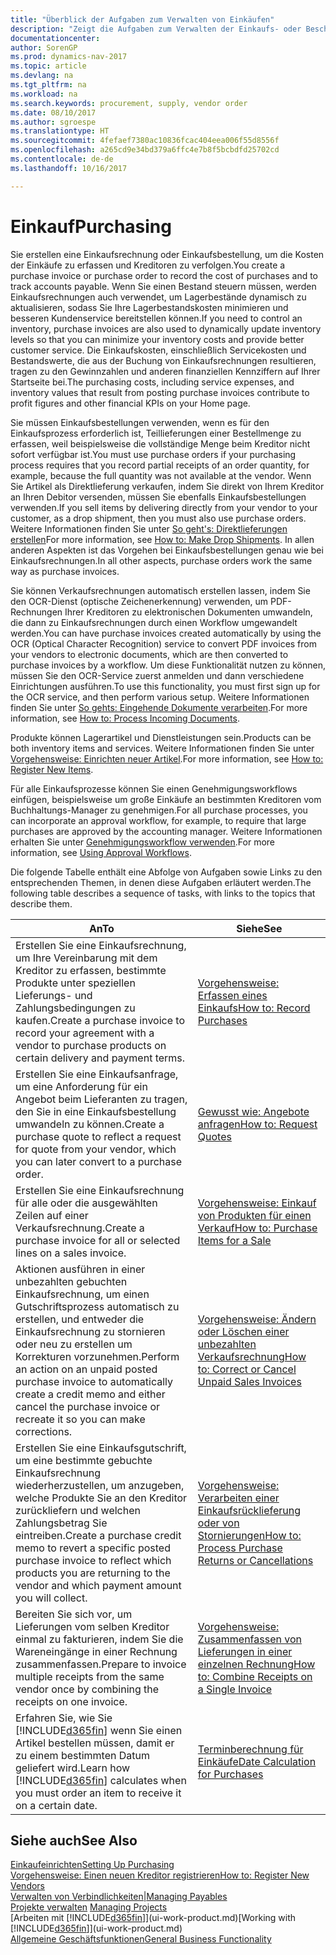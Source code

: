 ```yaml
---
title: "Überblick der Aufgaben zum Verwalten von Einkäufen"
description: "Zeigt die Aufgaben zum Verwalten der Einkaufs- oder Beschaffungsvorgänge, einschließlich das Vorgehen bei Einkaufsrechnungen und Bestellungen."
documentationcenter: 
author: SorenGP
ms.prod: dynamics-nav-2017
ms.topic: article
ms.devlang: na
ms.tgt_pltfrm: na
ms.workload: na
ms.search.keywords: procurement, supply, vendor order
ms.date: 08/10/2017
ms.author: sgroespe
ms.translationtype: HT
ms.sourcegitcommit: 4fefaef7380ac10836fcac404eea006f55d8556f
ms.openlocfilehash: a265cd9e34bd379a6ffc4e7b8f5bcbdfd25702cd
ms.contentlocale: de-de
ms.lasthandoff: 10/16/2017

---
```

# <a name="purchasing"></a><span data-ttu-id="b2316-103">Einkauf</span><span class="sxs-lookup"><span data-stu-id="b2316-103">Purchasing</span></span>
<span data-ttu-id="b2316-104">Sie erstellen eine Einkaufsrechnung oder Einkaufsbestellung, um die Kosten der Einkäufe zu erfassen und Kreditoren zu verfolgen.</span><span class="sxs-lookup"><span data-stu-id="b2316-104">You create a purchase invoice or purchase order to record the cost of purchases and to track accounts payable.</span></span> <span data-ttu-id="b2316-105">Wenn Sie einen Bestand steuern müssen, werden Einkaufsrechnungen auch verwendet, um Lagerbestände dynamisch zu aktualisieren, sodass Sie Ihre Lagerbestandskosten minimieren und besseren Kundenservice bereitstellen können.</span><span class="sxs-lookup"><span data-stu-id="b2316-105">If you need to control an inventory, purchase invoices are also used to dynamically update inventory levels so that you can minimize your inventory costs and provide better customer service.</span></span> <span data-ttu-id="b2316-106">Die Einkaufskosten, einschließlich Servicekosten und Bestandswerte, die aus der Buchung von Einkaufsrechnungen resultieren, tragen zu den Gewinnzahlen und anderen finanziellen Kennziffern auf Ihrer Startseite bei.</span><span class="sxs-lookup"><span data-stu-id="b2316-106">The purchasing costs, including service expenses, and inventory values that result from posting purchase invoices contribute to profit figures and other financial KPIs on your Home page.</span></span>

<span data-ttu-id="b2316-107">Sie müssen Einkaufsbestellungen verwenden, wenn es für den Einkaufsprozess erforderlich ist, Teillieferungen einer Bestellmenge zu erfassen, weil beispielsweise die vollständige Menge beim Kreditor nicht sofort verfügbar ist.</span><span class="sxs-lookup"><span data-stu-id="b2316-107">You must use purchase orders if your purchasing process requires that you record partial receipts of an order quantity, for example, because the full quantity was not available at the vendor.</span></span> <span data-ttu-id="b2316-108">Wenn Sie Artikel als Direktlieferung verkaufen, indem Sie direkt von Ihrem Kreditor an Ihren Debitor versenden, müssen Sie ebenfalls Einkaufsbestellungen verwenden.</span><span class="sxs-lookup"><span data-stu-id="b2316-108">If you sell items by delivering directly from your vendor to your customer, as a drop shipment, then you must also use purchase orders.</span></span> <span data-ttu-id="b2316-109">Weitere Informationen finden Sie unter [So geht's: Direktlieferungen erstellen](sales-how-drop-shipment.md)</span><span class="sxs-lookup"><span data-stu-id="b2316-109">For more information, see [How to: Make Drop Shipments](sales-how-drop-shipment.md).</span></span> <span data-ttu-id="b2316-110">In allen anderen Aspekten ist das Vorgehen bei Einkaufsbestellungen genau wie bei Einkaufsrechnungen.</span><span class="sxs-lookup"><span data-stu-id="b2316-110">In all other aspects, purchase orders work the same way as purchase invoices.</span></span>

<span data-ttu-id="b2316-111">Sie können Verkaufsrechnungen automatisch erstellen lassen, indem Sie den OCR-Dienst (optische Zeichenerkennung) verwenden, um PDF-Rechnungen Ihrer Kreditoren zu elektronischen Dokumenten umwandeln, die dann zu Einkaufsrechnungen durch einen Workflow umgewandelt werden.</span><span class="sxs-lookup"><span data-stu-id="b2316-111">You can have purchase invoices created automatically by using the OCR (Optical Character Recognition) service to convert PDF invoices from your vendors to electronic documents, which are then converted to purchase invoices by a workflow.</span></span> <span data-ttu-id="b2316-112">Um diese Funktionalität nutzen zu können, müssen Sie den OCR-Service zuerst anmelden und dann verschiedene Einrichtungen ausführen.</span><span class="sxs-lookup"><span data-stu-id="b2316-112">To use this functionality, you must first sign up for the OCR service, and then perform various setup.</span></span> <span data-ttu-id="b2316-113">Weitere Informationen finden Sie unter [So gehts: Eingehende Dokumente verarbeiten](across-process-income-documents.md).</span><span class="sxs-lookup"><span data-stu-id="b2316-113">For more information, see [How to: Process Incoming Documents](across-process-income-documents.md).</span></span>      

<span data-ttu-id="b2316-114">Produkte können Lagerartikel und Dienstleistungen sein.</span><span class="sxs-lookup"><span data-stu-id="b2316-114">Products can be both inventory items and services.</span></span> <span data-ttu-id="b2316-115">Weitere Informationen finden Sie unter [Vorgehensweise: Einrichten neuer Artikel](inventory-how-register-new-items.md).</span><span class="sxs-lookup"><span data-stu-id="b2316-115">For more information, see [How to: Register New Items](inventory-how-register-new-items.md).</span></span>

<span data-ttu-id="b2316-116">Für alle Einkaufsprozesse können Sie einen Genehmigungsworkflows einfügen, beispielsweise um große Einkäufe an bestimmten Kreditoren vom Buchhaltungs-Manager zu genehmigen.</span><span class="sxs-lookup"><span data-stu-id="b2316-116">For all purchase processes, you can incorporate an approval workflow, for example, to require that large purchases are approved by the accounting manager.</span></span> <span data-ttu-id="b2316-117">Weitere Informationen erhalten Sie unter [Genehmigungsworkflow verwenden](across-how-use-approval-workflows.md).</span><span class="sxs-lookup"><span data-stu-id="b2316-117">For more information, see [Using Approval Workflows](across-how-use-approval-workflows.md).</span></span>

<span data-ttu-id="b2316-118">Die folgende Tabelle enthält eine Abfolge von Aufgaben sowie Links zu den entsprechenden Themen, in denen diese Aufgaben erläutert werden.</span><span class="sxs-lookup"><span data-stu-id="b2316-118">The following table describes a sequence of tasks, with links to the topics that describe them.</span></span>

| <span data-ttu-id="b2316-119">An</span><span class="sxs-lookup"><span data-stu-id="b2316-119">To</span></span> | <span data-ttu-id="b2316-120">Siehe</span><span class="sxs-lookup"><span data-stu-id="b2316-120">See</span></span> |
| --- | --- |
| <span data-ttu-id="b2316-121">Erstellen Sie eine Einkaufsrechnung, um Ihre Vereinbarung mit dem Kreditor zu erfassen, bestimmte Produkte unter speziellen Lieferungs- und Zahlungsbedingungen zu kaufen.</span><span class="sxs-lookup"><span data-stu-id="b2316-121">Create a purchase invoice to record your agreement with a vendor to purchase products on certain delivery and payment terms.</span></span> |[<span data-ttu-id="b2316-122">Vorgehensweise: Erfassen eines Einkaufs</span><span class="sxs-lookup"><span data-stu-id="b2316-122">How to: Record Purchases</span></span>](purchasing-how-record-purchases.md) |
|<span data-ttu-id="b2316-123">Erstellen Sie eine Einkaufsanfrage, um eine Anforderung für ein Angebot beim Lieferanten zu tragen, den Sie in eine Einkaufsbestellung umwandeln zu können.</span><span class="sxs-lookup"><span data-stu-id="b2316-123">Create a purchase quote to reflect a request for quote from your vendor, which you can later convert to a purchase order.</span></span>|[<span data-ttu-id="b2316-124">Gewusst wie: Angebote anfragen</span><span class="sxs-lookup"><span data-stu-id="b2316-124">How to: Request Quotes</span></span>](purchasing-how-request-quotes.md)|
| <span data-ttu-id="b2316-125">Erstellen Sie eine Einkaufsrechnung für alle oder die ausgewählten Zeilen auf einer Verkaufsrechnung.</span><span class="sxs-lookup"><span data-stu-id="b2316-125">Create a purchase invoice for all or selected lines on a sales invoice.</span></span> |[<span data-ttu-id="b2316-126">Vorgehensweise: Einkauf von Produkten für einen Verkauf</span><span class="sxs-lookup"><span data-stu-id="b2316-126">How to: Purchase Items for a Sale</span></span>](purchasing-how-purchase-products-sale.md) |
| <span data-ttu-id="b2316-127">Aktionen ausführen in einer unbezahlten gebuchten Einkaufsrechnung, um einen Gutschriftsprozess automatisch zu erstellen, und entweder die Einkaufsrechnung zu stornieren oder neu zu erstellen um Korrekturen vorzunehmen.</span><span class="sxs-lookup"><span data-stu-id="b2316-127">Perform an action on an unpaid posted purchase invoice to automatically create a credit memo and either cancel the purchase invoice or recreate it so you can make corrections.</span></span> |[<span data-ttu-id="b2316-128">Vorgehensweise: Ändern oder Löschen einer unbezahlten Verkaufsrechnung</span><span class="sxs-lookup"><span data-stu-id="b2316-128">How to: Correct or Cancel Unpaid Sales Invoices</span></span>](purchasing-how-correct-cancel-unpaid-purchase-invoices.md) |
| <span data-ttu-id="b2316-129">Erstellen Sie eine Einkaufsgutschrift, um eine bestimmte gebuchte Einkaufsrechnung wiederherzustellen, um anzugeben, welche Produkte Sie an den Kreditor zurückliefern und welchen Zahlungsbetrag Sie eintreiben.</span><span class="sxs-lookup"><span data-stu-id="b2316-129">Create a purchase credit memo to revert a specific posted purchase invoice to reflect which products you are returning to the vendor and which payment amount you will collect.</span></span> |[<span data-ttu-id="b2316-130">Vorgehensweise: Verarbeiten einer Einkaufsrücklieferung oder von Stornierungen</span><span class="sxs-lookup"><span data-stu-id="b2316-130">How to: Process Purchase Returns or Cancellations</span></span>](purchasing-how-register-new-vendors.md) |
|<span data-ttu-id="b2316-131">Bereiten Sie sich vor, um Lieferungen vom selben Kreditor einmal zu fakturieren, indem Sie die Wareneingänge in einer Rechnung zusammenfassen.</span><span class="sxs-lookup"><span data-stu-id="b2316-131">Prepare to invoice multiple receipts from the same vendor once by combining the receipts on one invoice.</span></span>|[<span data-ttu-id="b2316-132">Vorgehensweise: Zusammenfassen von Lieferungen in einer einzelnen Rechnung</span><span class="sxs-lookup"><span data-stu-id="b2316-132">How to: Combine Receipts on a Single Invoice</span></span>](purchasing-how-to-combine-receipts.md)|
| <span data-ttu-id="b2316-133">Erfahren Sie, wie Sie [!INCLUDE[d365fin](includes/d365fin_md.md)] wenn Sie einen Artikel bestellen müssen, damit er zu einem bestimmten Datum geliefert wird.</span><span class="sxs-lookup"><span data-stu-id="b2316-133">Learn how [!INCLUDE[d365fin](includes/d365fin_md.md)] calculates when you must order an item to receive it on a certain date.</span></span>|[<span data-ttu-id="b2316-134">Terminberechnung für Einkäufe</span><span class="sxs-lookup"><span data-stu-id="b2316-134">Date Calculation for Purchases</span></span>](purchasing-date-calculation-for-purchases.md)|

## <a name="see-also"></a><span data-ttu-id="b2316-135">Siehe auch</span><span class="sxs-lookup"><span data-stu-id="b2316-135">See Also</span></span>
[<span data-ttu-id="b2316-136">Einkaufeinrichten</span><span class="sxs-lookup"><span data-stu-id="b2316-136">Setting Up Purchasing</span></span>](purchasing-setup-purchasing.md)  
[<span data-ttu-id="b2316-137">Vorgehensweise: Einen neuen Kreditor registrieren</span><span class="sxs-lookup"><span data-stu-id="b2316-137">How to: Register New Vendors</span></span>](purchasing-how-register-new-vendors.md)  
[<span data-ttu-id="b2316-138">Verwalten von Verbindlichkeiten|</span><span class="sxs-lookup"><span data-stu-id="b2316-138">Managing Payables</span></span>](payables-manage-payables.md)  
<span data-ttu-id="b2316-139">[Projekte verwalten](projects-manage-projects.md)  </span><span class="sxs-lookup"><span data-stu-id="b2316-139">[Managing Projects](projects-manage-projects.md)  </span></span>  
<span data-ttu-id="b2316-140">[Arbeiten mit [!INCLUDE[d365fin](includes/d365fin_md.md)]](ui-work-product.md)</span><span class="sxs-lookup"><span data-stu-id="b2316-140">[Working with [!INCLUDE[d365fin](includes/d365fin_md.md)]](ui-work-product.md)</span></span>  
[<span data-ttu-id="b2316-141">Allgemeine Geschäftsfunktionen</span><span class="sxs-lookup"><span data-stu-id="b2316-141">General Business Functionality</span></span>](ui-across-business-areas.md)

## 

